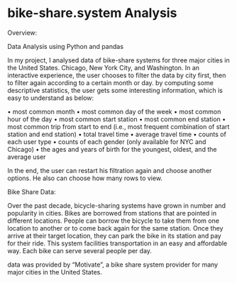 # bike-share.system Analysis
Overview:

Data Analysis using Python and pandas

In my project, I analysed data of bike-share systems for three major cities in the
United States. Chicago, New York City, and Washington. In an interactive experience, the user chooses to filter the data by city first, then to filter again according to a certain month or day. by computing some descriptive statistics, the user gets some interesting information, which is 
easy to understand as below:

• most common month
• most common day of the week
• most common hour of the day
• most common start station
• most common end station
• most common trip from start to end (i.e., most frequent combination of start station
and end station)
• total travel time
• average travel time
• counts of each user type
• counts of each gender (only available for NYC and Chicago)
• the ages and years of birth for the youngest, oldest, and the average user

In the end, the user can restart his filtration again and choose another options.
He also can choose how many rows to view.

Bike Share Data:

Over the past decade, bicycle-sharing systems have grown in number and popularity in cities.
Bikes are borrowed from stations that are pointed in different locations. People can borrow the bicycle to take them from one location to another or to come back again for the same station. Once they arrive at their target location, they can park the bike in its station and pay for their ride. This system facilities transportation in an easy and affordable way. Each bike can serve several people per day.

data was provided by “Motivate”, a bike share system provider for many major cities in the
United States.
